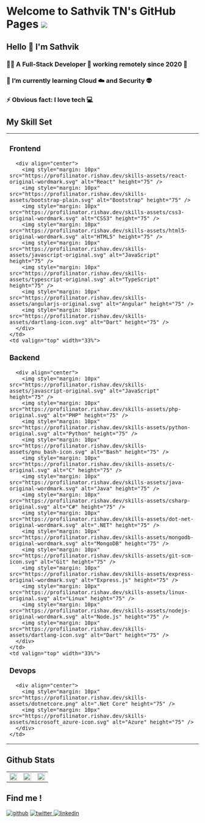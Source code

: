 # Welcome to Sathvik TN's GitHub Pages ![](https://github.dev/SathvikTn/SathvikTn/blob/2ace155bd69ffe422bce11b66b5fc2df946ec5d6/sathviktn_banner_5sec.gif) ##

## Hello 👋 I'm Sathvik

### 👨‍💻 A Full-Stack Developer 🏡 working remotely since 2020 🚀

### 🌱 I’m currently learning Cloud ☁️ and Security 👽

### ⚡ Obvious fact: I love tech 💻

  
## My Skill Set

<table>
  <tr>
    <td valign="top" width="33%">

### Frontend  
      <div align="center">  
        <img style="margin: 10px" src="https://profilinator.rishav.dev/skills-assets/react-original-wordmark.svg" alt="React" height="75" />  
        <img style="margin: 10px" src="https://profilinator.rishav.dev/skills-assets/bootstrap-plain.svg" alt="Bootstrap" height="75" />  
        <img style="margin: 10px" src="https://profilinator.rishav.dev/skills-assets/css3-original-wordmark.svg" alt="CSS3" height="75" />  
        <img style="margin: 10px" src="https://profilinator.rishav.dev/skills-assets/html5-original-wordmark.svg" alt="HTML5" height="75" />  
        <img style="margin: 10px" src="https://profilinator.rishav.dev/skills-assets/javascript-original.svg" alt="JavaScript" height="75" />  
        <img style="margin: 10px" src="https://profilinator.rishav.dev/skills-assets/typescript-original.svg" alt="TypeScript" height="75" />  
        <img style="margin: 10px" src="https://profilinator.rishav.dev/skills-assets/angularjs-original.svg" alt="Angular" height="75" />  
        <img style="margin: 10px" src="https://profilinator.rishav.dev/skills-assets/dartlang-icon.svg" alt="Dart" height="75" />
      </div>
    </td>
    <td valign="top" width="33%">
      
### Backend  
      <div align="center">  
        <img style="margin: 10px" src="https://profilinator.rishav.dev/skills-assets/javascript-original.svg" alt="JavaScript" height="75" />  
        <img style="margin: 10px" src="https://profilinator.rishav.dev/skills-assets/php-original.svg" alt="PHP" height="75" />  
        <img style="margin: 10px" src="https://profilinator.rishav.dev/skills-assets/python-original.svg" alt="Python" height="75" />  
        <img style="margin: 10px" src="https://profilinator.rishav.dev/skills-assets/gnu_bash-icon.svg" alt="Bash" height="75" />  
        <img style="margin: 10px" src="https://profilinator.rishav.dev/skills-assets/c-original.svg" alt="C" height="75" />  
        <img style="margin: 10px" src="https://profilinator.rishav.dev/skills-assets/java-original-wordmark.svg" alt="Java" height="75" />  
        <img style="margin: 10px" src="https://profilinator.rishav.dev/skills-assets/csharp-original.svg" alt="C#" height="75" />  
        <img style="margin: 10px" src="https://profilinator.rishav.dev/skills-assets/dot-net-original-wordmark.svg" alt=".NET" height="75" />  
        <img style="margin: 10px" src="https://profilinator.rishav.dev/skills-assets/mongodb-original-wordmark.svg" alt="MongoDB" height="75" />  
        <img style="margin: 10px" src="https://profilinator.rishav.dev/skills-assets/git-scm-icon.svg" alt="Git" height="75" />  
        <img style="margin: 10px" src="https://profilinator.rishav.dev/skills-assets/express-original-wordmark.svg" alt="Express.js" height="75" />  
        <img style="margin: 10px" src="https://profilinator.rishav.dev/skills-assets/linux-original.svg" alt="Linux" height="75" />  
        <img style="margin: 10px" src="https://profilinator.rishav.dev/skills-assets/nodejs-original-wordmark.svg" alt="Node.js" height="75" />  
        <img style="margin: 10px" src="https://profilinator.rishav.dev/skills-assets/dartlang-icon.svg" alt="Dart" height="75" />  
      </div>
    </td>
    <td valign="top" width="33%">

### Devops
      <div align="center">  
        <img style="margin: 10px" src="https://profilinator.rishav.dev/skills-assets/dotnetcore.png" alt=".Net Core" height="75" />  
        <img style="margin: 10px" src="https://profilinator.rishav.dev/skills-assets/microsoft_azure-icon.svg" alt="Azure" height="75" />  
      </div>
    </td>
  </tr>
</table>  

## Github Stats

<table>
  <tr>
    <td valign="top" width="33%">
      <img src="https://github-readme-stats.vercel.app/api/top-langs/?username=Sathviktn&theme=dark&hide_border=true&layout=compact" 
           align="center" style="width: 100%" />  
    </td>
    <td valign="top" width="33%">
      <img src="https://github-readme-stats.vercel.app/api?username=SathvikTn&show_icons=true&theme=dark&count_private=true&hide_border=true" 
           align="center" style="width: 100%" />
    </td>
    <td valign="top" width="33%">
      <img src="https://github-readme-streak-stats.herokuapp.com/?user=SathvikTn&theme=dark&count_private=true" 
           align="center" style="width: 100%" />
    </td>
  </tr>
</table>


  
## Find me !

 [![github](https://img.shields.io/badge/github-%2324292e.svg?&style=for-the-badge&logo=github&logoColor=white)](https://github.com/SathvikTn)
 [![twitter](https://img.shields.io/badge/twitter-%2300acee.svg?&style=for-the-badge&logo=twitter&logoColor=white) ](https://twitter.com/Sathzz104)
 [![linkedin](https://img.shields.io/badge/linkedin-%231E77B5.svg?&style=for-the-badge&logo=linkedin&logoColor=white)](https://linkedin.com/in/sathviktn)
